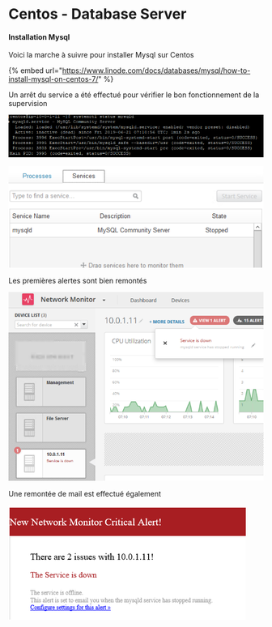 # Centos - Database Server

#### Installation Mysql 

Voici la marche à suivre pour installer Mysql sur Centos 

{% embed url="https://www.linode.com/docs/databases/mysql/how-to-install-mysql-on-centos-7/" %}

Un arrêt du service a été effectué pour vérifier le bon fonctionnement de la supervision

![](.gitbook/assets/image.png)

![](.gitbook/assets/image%20%2813%29.png)

Les premières alertes sont bien remontés

![](.gitbook/assets/image%20%2811%29.png)

Une remontée de mail est effectué également

![](.gitbook/assets/image%20%2820%29.png)

